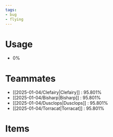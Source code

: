 ```yaml
---
tags:
- bug
- flying
---
```

# Usage
- 0%
# Teammates
- [[2025-01-04/Clefairy|Clefairy]] : 95.801%
- [[2025-01-04/Bisharp|Bisharp]] : 95.801%
- [[2025-01-04/Dusclops|Dusclops]] : 95.801%
- [[2025-01-04/Torracat|Torracat]] : 95.801%
# Items